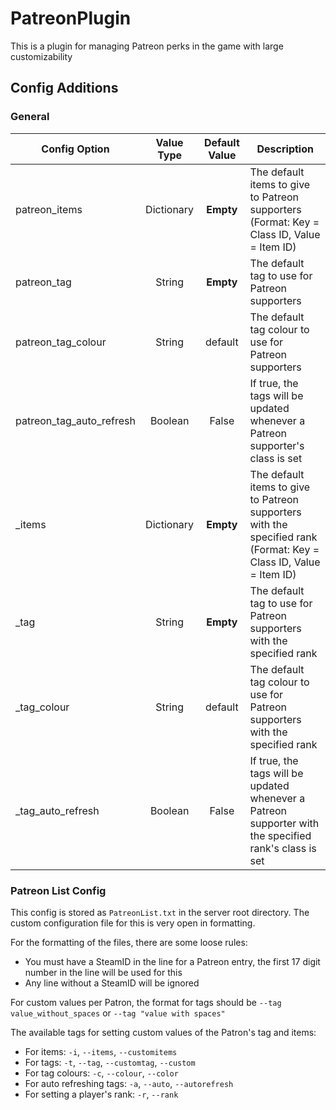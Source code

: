 # PatreonPlugin
This is a plugin for managing Patreon perks in the game with large customizability

## Config Additions
### General
Config Option | Value Type | Default Value | Description
--- | :---: | :---: | ---
patreon_items | Dictionary | **Empty** | The default items to give to Patreon supporters (Format: Key = Class ID, Value = Item ID)
patreon_tag | String | **Empty** | The default tag to use for Patreon supporters
patreon_tag_colour | String | default | The default tag colour to use for Patreon supporters
patreon_tag_auto_refresh | Boolean | False | If true, the tags will be updated whenever a Patreon supporter's class is set
<Rank Name>_items | Dictionary | **Empty** | The default items to give to Patreon supporters with the specified rank (Format: Key = Class ID, Value = Item ID)
<Rank Name>_tag | String | **Empty** | The default tag to use for Patreon supporters with the specified rank
<Rank Name>_tag_colour | String | default | The default tag colour to use for Patreon supporters with the specified rank
<Rank Name>_tag_auto_refresh | Boolean | False | If true, the tags will be updated whenever a Patreon supporter with the specified rank's class is set

### Patreon List Config
This config is stored as `PatreonList.txt` in the server root directory.
The custom configuration file for this is very open in formatting.

For the formatting of the files, there are some loose rules:
- You must have a SteamID in the line for a Patreon entry, the first 17 digit number in the line will be used for this
- Any line without a SteamID will be ignored

For custom values per Patron, the format for tags should be `--tag value_without_spaces` or `--tag "value with spaces"`

The available tags for setting custom values of the Patron's tag and items:
- For items: `-i`, `--items`, `--customitems`
- For tags: `-t`, `--tag`, `--customtag`, `--custom`
- For tag colours: `-c`, `--colour`, `--color`
- For auto refreshing tags: `-a`, `--auto`, `--autorefresh`
- For setting a player's rank: `-r`, `--rank`